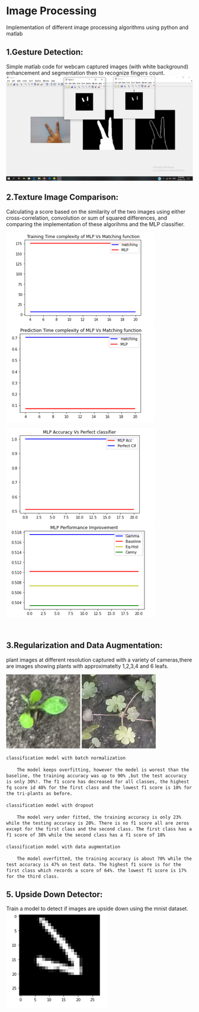 # Image Processing
Implementation of different image processing algorithms using python and matlab

## 1.Gesture Detection:

Simple matlab code for webcam captured images (with white background) enhancement and segmentation then to recognize fingers count.
![alt text](https://github.com/khadija267/Image-Processing/blob/main/images/1.png?raw=true)

## 2.Texture Image Comparison:
Calculating a score based on the similarity of the two images using either cross-correlation, convolution or sum of squared differences, and comparing the implementation of these algorihms and the MLP classifier.
<p float="left">
  <img src="https://github.com/khadija267/Image-Processing/blob/main/images/3.png?raw=true" width="400" />
  <img src="https://github.com/khadija267/Image-Processing/blob/main/images/4.png?raw=true" width="400" /> 

</p>
<p float="left">
  <img src="https://github.com/khadija267/Image-Processing/blob/main/images/5.png?raw=true" width="400" />
  <img src="https://github.com/khadija267/Image-Processing/blob/main/images/6.png?raw=true" width="400" /> 

</p>
<br>


## 3.Regularization and Data Augmentation:

plant images at different resolution captured with a variety of cameras,there are images showing plants with approximatelty 1,2,3,4 and 6 leafs.
<p float="right">
  <img src="https://github.com/khadija267/Image-Processing/blob/main/images/7.png?raw=true" width="200" /> 
    <img src="https://github.com/khadija267/Image-Processing/blob/main/images/8.png?raw=true" width="200" /> 
</p>

    classification model with batch normalization

        The model keeps overfitting, however the model is worest than the baseline, the training accuracy was up to 90% ,but the test accuracy is only 30%!. The f1 score has decreased for all classes, the highest fq score id 48% for the first class and the lowest f1 score is 18% for the tri-plants as before.

    classification model with dropout

        The model very under fitted, the training accuracy is only 23% while the testing accuracy is 20%. There is no f1 score all are zeros except for the first class and the second class. The first class has a f1 score of 38% while the second class has a f1 score of 18%

    classification model with data augmentation

        The model overfitted, the training accuracy is about 70% while the test accuracy is 47% on test data. The highest f1 score is for the first class which records a score of 64%. the lowest f1 score is 17% for the third class.


## 5. Upside Down Detector:

Train a model to detect if images are upside down using the mnist dataset.<br>
![alt text](https://github.com/khadija267/Image-Processing/blob/main/images/2.png?raw=true)

